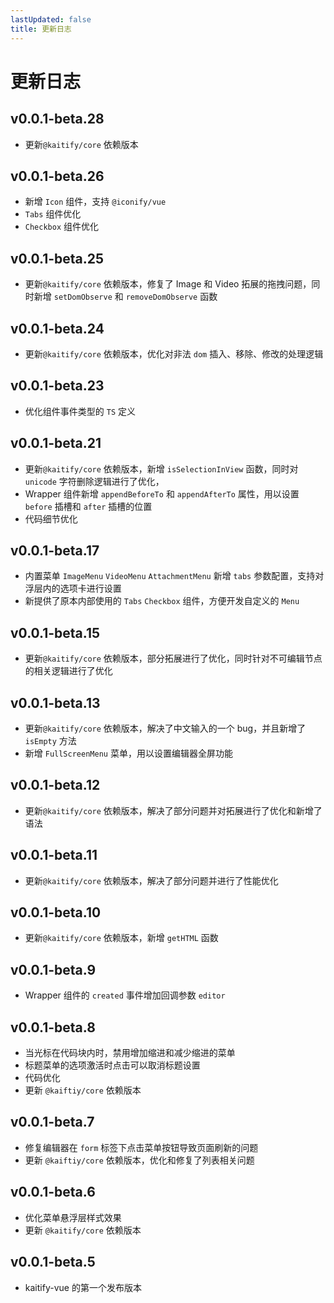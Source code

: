 ```yaml
---
lastUpdated: false
title: 更新日志
---
```


# 更新日志

## v0.0.1-beta.28 <Badge type="tip" text='2025.04.07' />

- 更新`@kaitify/core` 依赖版本

## v0.0.1-beta.26 <Badge type="tip" text='2025.04.04' />

- 新增 `Icon` 组件，支持 `@iconify/vue`
- `Tabs` 组件优化
- `Checkbox` 组件优化

## v0.0.1-beta.25 <Badge type="tip" text='2025.04.03' />

- 更新`@kaitify/core` 依赖版本，修复了 Image 和 Video 拓展的拖拽问题，同时新增 `setDomObserve` 和 `removeDomObserve` 函数

## v0.0.1-beta.24 <Badge type="tip" text='2025.04.02' />

- 更新`@kaitify/core` 依赖版本，优化对非法 `dom` 插入、移除、修改的处理逻辑

## v0.0.1-beta.23 <Badge type="tip" text='2025.03.29' />

- 优化组件事件类型的 `TS` 定义

## v0.0.1-beta.21 <Badge type="tip" text='2025.03.24' />

- 更新`@kaitify/core` 依赖版本，新增 `isSelectionInView` 函数，同时对 `unicode` 字符删除逻辑进行了优化，
- Wrapper 组件新增 `appendBeforeTo` 和 `appendAfterTo` 属性，用以设置 `before` 插槽和 `after` 插槽的位置
- 代码细节优化

## v0.0.1-beta.17 <Badge type="tip" text='2025.03.22' />

- 内置菜单 `ImageMenu` `VideoMenu` `AttachmentMenu` 新增 `tabs` 参数配置，支持对浮层内的选项卡进行设置
- 新提供了原本内部使用的 `Tabs` `Checkbox` 组件，方便开发自定义的 `Menu`

## v0.0.1-beta.15 <Badge type="tip" text='2025.03.15' />

- 更新`@kaitify/core` 依赖版本，部分拓展进行了优化，同时针对不可编辑节点的相关逻辑进行了优化

## v0.0.1-beta.13 <Badge type="tip" text='2025.03.11' />

- 更新`@kaitify/core` 依赖版本，解决了中文输入的一个 bug，并且新增了 `isEmpty` 方法
- 新增 `FullScreenMenu` 菜单，用以设置编辑器全屏功能

## v0.0.1-beta.12 <Badge type="tip" text='2025.03.10' />

- 更新`@kaitify/core` 依赖版本，解决了部分问题并对拓展进行了优化和新增了语法

## v0.0.1-beta.11 <Badge type="tip" text='2025.03.08' />

- 更新`@kaitify/core` 依赖版本，解决了部分问题并进行了性能优化

## v0.0.1-beta.10 <Badge type="tip" text='2025.03.04' />

- 更新`@kaitify/core` 依赖版本，新增 `getHTML` 函数

## v0.0.1-beta.9 <Badge type="tip" text='2025.01.26' />

- Wrapper 组件的 `created` 事件增加回调参数 `editor`

## v0.0.1-beta.8 <Badge type="tip" text='2025.01.24' />

- 当光标在代码块内时，禁用增加缩进和减少缩进的菜单
- 标题菜单的选项激活时点击可以取消标题设置
- 代码优化
- 更新 `@kaiftiy/core` 依赖版本

## v0.0.1-beta.7 <Badge type="tip" text='2025.01.23' />

- 修复编辑器在 `form` 标签下点击菜单按钮导致页面刷新的问题
- 更新 `@kaiftiy/core` 依赖版本，优化和修复了列表相关问题

## v0.0.1-beta.6 <Badge type="tip" text='2025.01.06' />

- 优化菜单悬浮层样式效果
- 更新 `@kaitify/core` 依赖版本

## v0.0.1-beta.5 <Badge type="tip" text='2024.12.16' />

- kaitify-vue 的第一个发布版本
